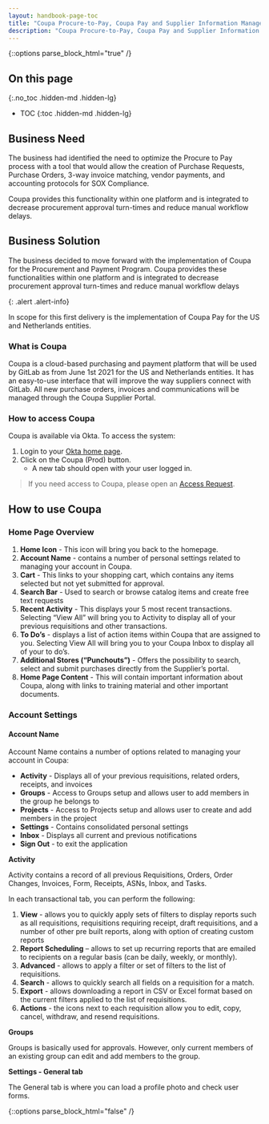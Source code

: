 ```yaml
---
layout: handbook-page-toc
title: "Coupa Procure-to-Pay, Coupa Pay and Supplier Information Management"
description: "Coupa Procure-to-Pay, Coupa Pay and Supplier Information Management guide"
---
```


{::options parse_block_html="true" /}

<link rel="stylesheet" type="text/css" href="/stylesheets/biztech.css" />

## On this page
{:.no_toc .hidden-md .hidden-lg}

- TOC
{:toc .hidden-md .hidden-lg}

## Business Need

The business had identified the need to optimize the Procure to Pay process with a tool that would allow the creation of Purchase Requests, Purchase Orders, 3-way invoice matching, vendor payments, and accounting protocols for SOX Compliance.

Coupa provides this functionality within one platform and is integrated to decrease procurement approval turn-times and reduce manual workflow delays.

## Business Solution

The business decided to move forward with the implementation of Coupa for the Procurement and Payment Program. Coupa provides these functionalities within one platform and is integrated to decrease procurement approval turn-times and reduce manual workflow delays


<div class="panel panel-info">
{: .alert .alert-info}
<div class="panel-body">

In scope for this first delivery is the implementation of Coupa Pay for the US and Netherlands entities.

</div>
</div>

### What is Coupa

Coupa is a cloud-based purchasing and payment platform that will be used by GitLab as from June 1st 2021 for the US and Netherlands entities. It has an easy-to-use interface that will improve the way suppliers connect with GitLab. All new purchase orders, invoices and communications will be managed through the Coupa Supplier Portal.

### How to access Coupa

Coupa is available via Okta. To access the system:
1. Login to your [Okta home page](https://gitlab.okta.com/app/UserHome#).
1. Click on the Coupa (Prod) button.
   - A new tab should open with your user logged in.

> If you need access to Coupa, please open an [Access Request](https://gitlab.com/gitlab-com/team-member-epics/access-requests/-/issues/new).

## How to use Coupa

### Home Page Overview

1. **Home Icon** - This icon will bring you back to the homepage.
1. **Account Name** - contains a number of personal settings related to managing your account in Coupa.
1. **Cart** - This links to your shopping cart, which contains any items selected but not yet submitted for approval.
1. **Search Bar** - Used to search or browse catalog items and create free text requests
1. **Recent Activity** - This displays your 5 most recent transactions. Selecting “View All” will bring you to Activity to display all of your previous requisitions and other transactions.
1. **To Do’s** - displays a list of action items within Coupa that are assigned to you. Selecting View All will bring you to your Coupa Inbox to display all of your to do’s.
1. **Additional Stores (“Punchouts”)** - Offers the possibility to search, select and submit purchases directly from the Supplier’s portal.
1. **Home Page Content** - This will contain important information about Coupa, along with links to training material and other important documents.

### Account Settings

#### Account Name

Account Name contains a number of options related to managing your account in Coupa:

- **Activity** - Displays all of your previous requisitions, related orders, receipts, and invoices
- **Groups** - Access to Groups setup and allows user to add members in the group he belongs to
- **Projects** - Access to Projects setup and allows user to create and add members in the project
- **Settings** - Contains consolidated personal settings
- **Inbox** - Displays all current and previous notifications
- **Sign Out** - to exit the application

**Activity**

Activity contains a record of all previous Requisitions, Orders, Order Changes, Invoices, Form, Receipts, ASNs, Inbox, and Tasks.

In each transactional tab, you can perform the following:

1. **View** - allows you to quickly apply sets of filters to display reports such as all requisitions, requisitions requiring receipt, draft requisitions, and a number of other pre built reports, along with option of creating custom reports
1. **Report Scheduling** – allows to set up recurring reports that are emailed to recipients on a regular basis (can be daily, weekly, or monthly).
1. **Advanced** - allows to apply a filter or set of filters to the list of requisitions.
1. **Search** - allows to quickly search all fields on a requisition for a match.
1. **Export** - allows downloading a report in CSV or Excel format based on the current filters applied to the list of requisitions.
1. **Actions** - the icons next to each requisition allow you to edit, copy, cancel, withdraw, and resend requisitions.

**Groups**

Groups is basically used for approvals. However, only current members of an existing group can edit and add members to the group.

**Settings - General tab**

The General tab is where you can load a profile photo and check user forms.

{::options parse_block_html="false" /}
